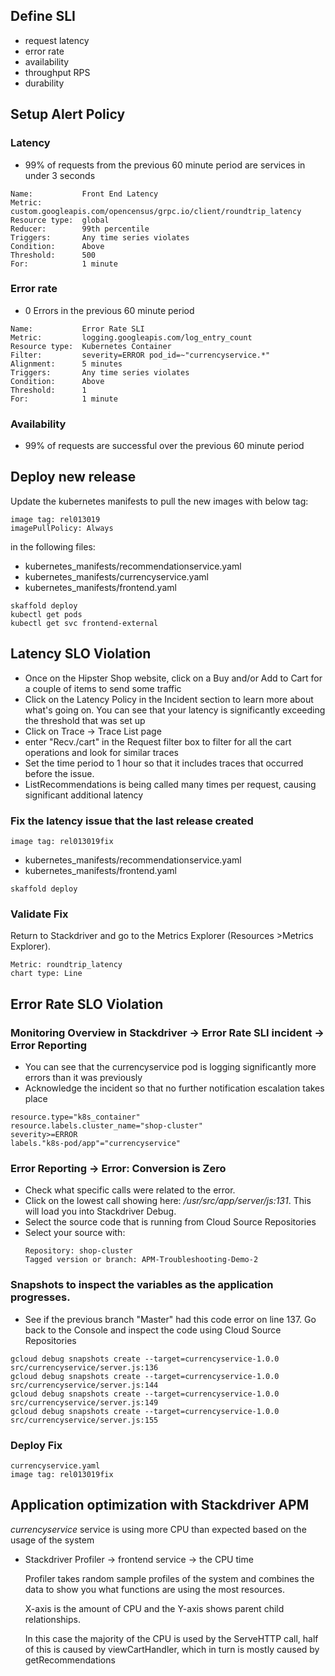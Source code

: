 
## Define SLI
- request latency
- error rate
- availability
- throughput RPS
- durability

## Setup Alert Policy
### Latency
  - 99% of requests from the previous 60 minute period are services in under 3 seconds
```
Name:           Front End Latency
Metric:         custom.googleapis.com/opencensus/grpc.io/client/roundtrip_latency
Resource type:  global
Reducer:        99th percentile
Triggers:       Any time series violates
Condition:      Above
Threshold:      500
For:            1 minute
```
### Error rate
  - 0 Errors in the previous 60 minute period
```
Name:           Error Rate SLI
Metric:         logging.googleapis.com/log_entry_count
Resource type:  Kubernetes Container
Filter:         severity=ERROR pod_id=~"currencyservice.*"
Alignment:      5 minutes
Triggers:       Any time series violates
Condition:      Above
Threshold:      1
For:            1 minute
```
### Availability
 - 99% of requests are successful over the previous 60 minute period

## Deploy new release
Update the kubernetes manifests to pull the new images with below tag:
```
image tag: rel013019
imagePullPolicy: Always
```
in the following files:
- kubernetes_manifests/recommendationservice.yaml
- kubernetes_manifests/currencyservice.yaml
- kubernetes_manifests/frontend.yaml
```
skaffold deploy
kubectl get pods
kubectl get svc frontend-external
```

## Latency SLO Violation
- Once on the Hipster Shop website, click on a Buy and/or Add to Cart for a couple of items to send some traffic
- Click on the Latency Policy in the Incident section to learn more about what's going on. You can see that your latency is significantly exceeding the threshold that was set up
- Click on Trace -> Trace List page
- enter "Recv./cart" in the Request filter box to filter for all the cart operations and look for similar traces
- Set the time period to 1 hour so that it includes traces that occurred before the issue.
- ListRecommendations is being called many times per request, causing significant additional latency

### Fix the latency issue that the last release created
```
image tag: rel013019fix
```
- kubernetes_manifests/recommendationservice.yaml
- kubernetes_manifests/frontend.yaml
```
skaffold deploy
```

### Validate Fix
Return to Stackdriver and go to the Metrics Explorer (Resources >Metrics Explorer).
```
Metric: roundtrip_latency
chart type: Line
```
## Error Rate SLO Violation
### Monitoring Overview in Stackdriver -> Error Rate SLI incident -> Error Reporting
  - You can see that the currencyservice pod is logging significantly more errors than it was previously
  - Acknowledge the incident so that no further notification escalation takes place
```
resource.type="k8s_container"
resource.labels.cluster_name="shop-cluster"
severity>=ERROR
labels."k8s-pod/app"="currencyservice"
```

### Error Reporting -> Error: Conversion is Zero
  - Check what specific calls were related to the error.
  - Click on the lowest call showing here: */usr/src/app/server/js:131*.
  This will load you into Stackdriver Debug.
  - Select the source code that is running from Cloud Source Repositories
  - Select your source with:
    ```
    Repository: shop-cluster
    Tagged version or branch: APM-Troubleshooting-Demo-2
    ```
### Snapshots to inspect the variables as the application progresses.
  - See if the previous branch "Master" had this code error on line 137.
Go back to the Console and inspect the code using Cloud Source Repositories
```
gcloud debug snapshots create --target=currencyservice-1.0.0 src/currencyservice/server.js:136
gcloud debug snapshots create --target=currencyservice-1.0.0 src/currencyservice/server.js:144
gcloud debug snapshots create --target=currencyservice-1.0.0 src/currencyservice/server.js:149
gcloud debug snapshots create --target=currencyservice-1.0.0 src/currencyservice/server.js:155
```

### Deploy Fix
```
currencyservice.yaml
image tag: rel013019fix
```

## Application optimization with Stackdriver APM
*currencyservice* service is using more CPU than expected based on the usage of the system
- Stackdriver Profiler -> frontend service -> the CPU time

  Profiler takes random sample profiles of the system and combines the data to show you what functions are using the most resources.

  X-axis is the amount of CPU and the Y-axis shows parent child relationships.

  In this case the majority of the CPU is used by the ServeHTTP call, half of this is caused by viewCartHandler, which in turn is mostly caused by getRecommendations

